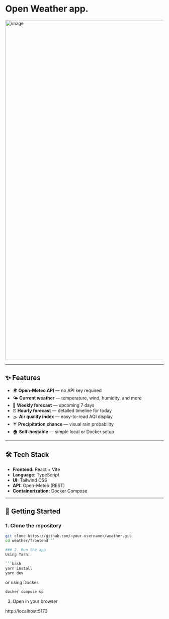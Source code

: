 # Open Weather app.

<img width="1920" height="1080" alt="image" src="https://github.com/user-attachments/assets/9190f5df-f1ca-46b7-9c54-971f01a72f22" />

---


## ✨ Features

- 🌍 **Open-Meteo API** — no API key required  
- 🌤️ **Current weather** — temperature, wind, humidity, and more  
- 📅 **Weekly forecast** — upcoming 7 days  
- ⏰ **Hourly forecast** — detailed timeline for today  
- 🌫️ **Air quality index** — easy-to-read AQI display  
- ☔ **Precipitation chance** — visual rain probability  
- 🏠 **Self-hostable** — simple local or Docker setup  

---

## 🛠️ Tech Stack

- **Frontend:** React + Vite  
- **Language:** TypeScript  
- **UI:** Tailwind CSS  
- **API:** Open-Meteo (REST)  
- **Containerization:** Docker Compose  

---


## 🚀 Getting Started

### 1. Clone the repository

```bash
git clone https://github.com/<your-username>/weather.git
cd weather/frontend```

### 2. Run the app
Using Yarn:

```bash
yarn install
yarn dev
```

or using Docker:
```bash
docker compose up
```

3. Open in your browser

http://localhost:5173

